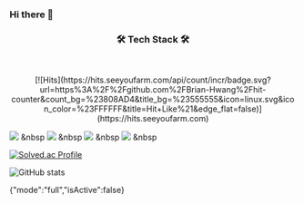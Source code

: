 ### Hi there 👋

<h3 align="center"><b>🛠 Tech Stack 🛠</b></h3>
</br>
<p align="center">
[![Hits](https://hits.seeyoufarm.com/api/count/incr/badge.svg?url=https%3A%2F%2Fgithub.com%2FBrian-Hwang%2Fhit-counter&count_bg=%23808AD4&title_bg=%23555555&icon=linux.svg&icon_color=%23FFFFFF&title=Hit+Like%21&edge_flat=false)](https://hits.seeyoufarm.com)
</div>
  
<img src="https://img.shields.io/badge/HTML5-E34F26?style=flat-square&logo=HTML5&logoColor=white"/></a> &nbsp
<img src="https://img.shields.io/badge/CSS3-1572B6?style=flat-square&logo=CSS3&logoColor=white"/></a> &nbsp
<img src="https://img.shields.io/badge/JavaScript-F7DF1E?style=flat-square&logo=JavaScript&logoColor=white"/></a> &nbsp
<img src="https://img.shields.io/badge/Python-3766AB?style=flat-square&logo=Python&logoColor=white"/></a> &nbsp 


[![Solved.ac Profile](http://mazassumnida.wtf/api/v2/generate_badge?boj=brian11hwang)](https://solved.ac/brian11hwang/)

![GitHub stats](https://github-readme-stats.vercel.app/api?username=Brian-Hwang&show_icons=true&theme=tokyonight)





{"mode":"full","isActive":false}

